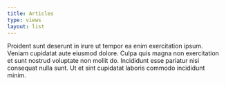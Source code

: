 ```yaml
---
title: Articles
type: views
layout: list
---
```

Proident sunt deserunt in irure ut tempor ea enim exercitation ipsum. Veniam cupidatat aute eiusmod dolore. Culpa quis magna non exercitation et sunt nostrud voluptate non mollit do. Incididunt esse pariatur nisi consequat nulla sunt. Ut et sint cupidatat laboris commodo incididunt minim.
